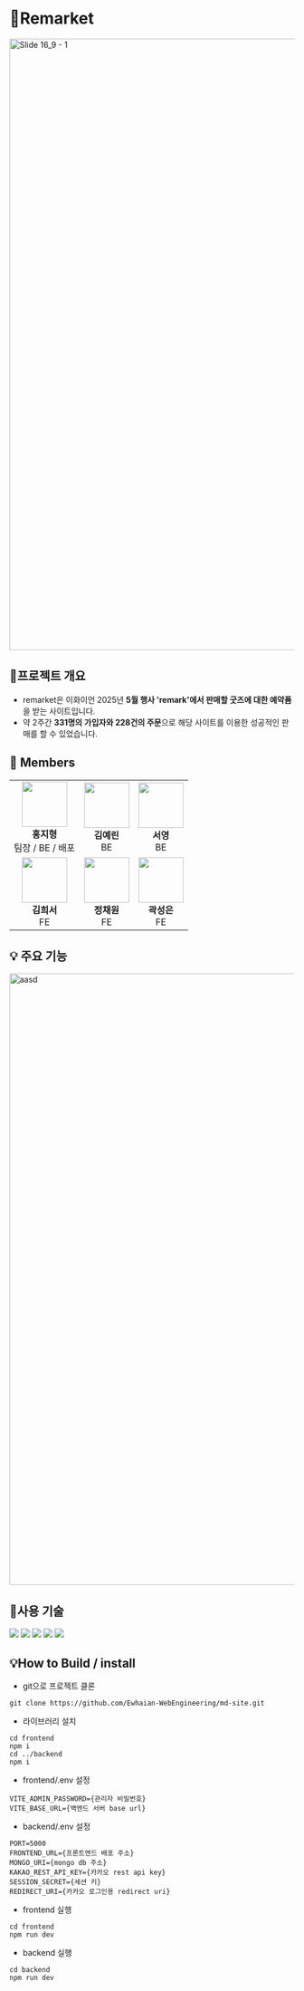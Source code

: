 # 🏬Remarket
<img width="1920" height="1080" alt="Slide 16_9 - 1" src="https://github.com/user-attachments/assets/886b8e79-97f3-4422-b50c-04378fe717d8" />

## 📍프로젝트 개요
* remarket은 이화이언 2025년 **5월 행사 'remark'에서 판매할 굿즈에 대한 예약폼**을 받는 사이트입니다.
* 약 2주간 **331명의 가입자와 228건의 주문**으로 해당 사이트를 이용한 성공적인 판매를 할 수 있었습니다.
  
## 👥 Members
<table>
  <tr>
    <td align="center">
      <img src="https://github.com/topograp2.png" width="80"/><br/>
      <b>홍지형</b><br/>
      팀장 / BE / 배포
    </td>
    <td align="center">
      <img src="https://github.com/gimye.png" width="80"/><br/>
      <b>김예린</b><br/>
      BE
    </td>
    <td align="center">
      <img src="https://github.com/Jade0728.png" width="80"/><br/>
      <b>서영</b><br/>
      BE
    </td>
  </tr>
  <tr>
    <td align="center">
      <img src="https://github.com/his0si.png" width="80"/><br/>
      <b>김희서</b><br/>
      FE
    </td>
    <td align="center">
      <img src="https://github.com/laurenjung03.png" width="80"/><br/>
      <b>정채원</b><br/>
      FE
    </td>
    <td align="center">
      <img src="https://github.com/sung-eun2376015.png" width="80"/><br/>
      <b>곽성은</b><br/>
      FE
    </td>
  </tr>
</table>

## 💡 주요 기능
<img width="1920" height="1080" alt="aasd" src="https://github.com/user-attachments/assets/ce6cedda-2ae8-4b57-9354-823b774d9ad9" />

## 🔧사용 기술
<img src="https://img.shields.io/badge/Node.js-5FA04E?style=flat-square&logo=Node.js&logoColor=white"/> <img src="https://img.shields.io/badge/MongoDB-47A248?style=flat-square&logo=MongoDB&logoColor=white"/> <img src="https://img.shields.io/badge/JavaScript-F7DF1E?style=flat-square&logo=JavaScript&logoColor=white"/> <img src="https://img.shields.io/badge/React-61DAFB?style=flat-square&logo=React&logoColor=white"/> <img src="https://img.shields.io/badge/Swagger-85EA2D?style=flat-square&logo=swagger&logoColor=white" />

## 💡How to Build / install
* git으로 프로젝트 클론
```
git clone https://github.com/Ewhaian-WebEngineering/md-site.git
```
* 라이브러리 설치
```
cd frontend
npm i
cd ../backend
npm i
```
* frontend/.env 설정
```
VITE_ADMIN_PASSWORD={관리자 비밀번호}
VITE_BASE_URL={백엔드 서버 base url}
```
* backend/.env 설정
```
PORT=5000
FRONTEND_URL={프론트엔드 배포 주소}
MONGO_URI={mongo db 주소}
KAKAO_REST_API_KEY={카카오 rest api key}
SESSION_SECRET={세션 키}
REDIRECT_URI={카카오 로그인용 redirect uri}
```
* frontend 실행
```
cd frontend
npm run dev
```
* backend 실행
```
cd backend
npm run dev
```



